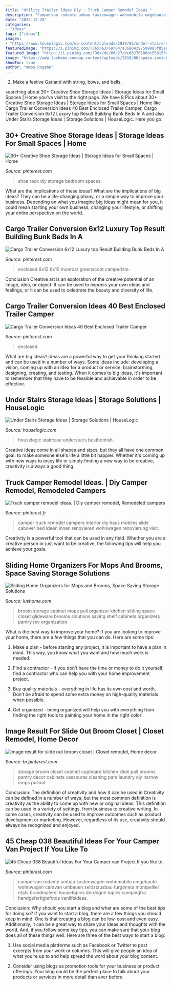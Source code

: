 ```yaml
---
title: "Utility Trailer Ideas Diy ~ Truck Camper Remodel Ideas."
description: "Campervan rodante umbau kastenwagen wohnmobile umgebaute wohnwagen caravan umbauen selbstausbau furgoneta montpellier etats brandmalerei housetopics dordogne topics campingfra handgefertigtefotos vanlifeideas"
date: "2022-12-28"
categories:
- "ideas"
tags: ["ideas"]
images:
- "https://www.houselogic.com/wp-content/uploads/2019/05/under-stairs-storage-colorful.jpg"
featuredImage: "https://i.pinimg.com/736x/a3/69/04/a36904397509885f85a94781291be4ba.jpg"
featured_image: "https://i.pinimg.com/736x/dc/66/27/dc66270186dc55815543c0ab44360002.jpg"
image: "https://www.lushome.com/wp-content/uploads/2018/06/space-saving-broom-storage-solutions-2.jpg"
ShowToc: true
author: "Amos Rogahn"
---
```



2. Make a festive Garland with string, bows, and bells.

	

		
searching about 30+ Creative Shoe Storage Ideas | Storage Ideas for Small Spaces | Home you've visit to the right page. We have 8 Pics about 30+ Creative Shoe Storage Ideas | Storage Ideas for Small Spaces | Home like Cargo Trailer Conversion Ideas 40 Best Enclosed Trailer Camper, Cargo Trailer Conversion 6x12 Luxury top Result Building Bunk Beds In A and also Under Stairs Storage Ideas | Storage Solutions | HouseLogic. Here you go:
		
    
## 30+ Creative Shoe Storage Ideas | Storage Ideas For Small Spaces | Home

<img loading=lazy src="https://i.pinimg.com/736x/3e/cc/e6/3ecce6673ca8535a6a18aa356fe3f9fa--master-bedroom-closet-bedroom-closets.jpg?b=t" onerror="this.onerror=null;this.src='https://tse2.mm.bing.net/th?id=OIP.KfIq7vwcLE5c4lFLWKBcRQHaKx&amp;pid=15.1';" alt="30+ Creative Shoe Storage Ideas | Storage Ideas for Small Spaces | Home">

_Source: pinterest.com_

>shoe rack diy storage bedroom spaces. 

	

What are the implications of these ideas?
What are the implications of big ideas? They can be a life-changingiphany, or a simple way to improve your business. Depending on what you imagine big ideas might mean for you, it could mean starting your own business, changing your lifestyle, or shifting your entire perspective on the world.

    
## Cargo Trailer Conversion 6x12 Luxury Top Result Building Bunk Beds In A

<img loading=lazy src="https://i.pinimg.com/736x/56/ce/2e/56ce2e6265b0f721017fb1603f7ca181.jpg" onerror="this.onerror=null;this.src='https://tse4.mm.bing.net/th?id=OIP.FCL6lIPdAm6OEit7fFMsZQHaJ4&amp;pid=15.1';" alt="Cargo Trailer Conversion 6x12 Luxury top Result Building Bunk Beds In A">

_Source: pinterest.com_

>enclosed 6x12 6x10 moercar greenscoot camperism. 

	

Conclusion
Creative art is an exploration of the creative potential of an image, idea, or object. It can be used to express your own ideas and feelings, or it can be used to celebrate the beauty and diversity of life.

    
## Cargo Trailer Conversion Ideas 40 Best Enclosed Trailer Camper

<img loading=lazy src="https://i.pinimg.com/736x/fc/68/12/fc681219245886e97d24513ae6e41d7e.jpg" onerror="this.onerror=null;this.src='https://tse4.mm.bing.net/th?id=OIP.0EzNHjzupYRGEHP0wYt8TgHaLV&amp;pid=15.1';" alt="Cargo Trailer Conversion Ideas 40 Best Enclosed Trailer Camper">

_Source: pinterest.com_

>enclosed. 

	

What are big ideas?
Ideas are a powerful way to get your thinking started and can be used in a number of ways. Some ideas include: developing a vision, coming up with an idea for a product or service, brainstorming, designing, creating, and testing. When it comes to big ideas, it's important to remember that they have to be feasible and achievable in order to be effective.

    
## Under Stairs Storage Ideas | Storage Solutions | HouseLogic

<img loading=lazy src="https://www.houselogic.com/wp-content/uploads/2019/05/under-stairs-storage-colorful.jpg" onerror="this.onerror=null;this.src='https://tse3.mm.bing.net/th?id=OIP.-D2c7IaCNdaV19NXOFV1EwHaJ4&amp;pid=15.1';" alt="Under Stairs Storage Ideas | Storage Solutions | HouseLogic">

_Source: houselogic.com_

>houselogic staircase understairs besthomish. 

	

Creative ideas come in all shapes and sizes, but they all have one common goal: to make someone else's life a little bit happier. Whether it's coming up with new ways to enjoy life or simply finding a new way to be creative, creativity is always a good thing.

    
## Truck Camper Remodel Ideas. | Diy Camper Remodel, Remodeled Campers

<img loading=lazy src="https://i.pinimg.com/736x/a3/69/04/a36904397509885f85a94781291be4ba.jpg" onerror="this.onerror=null;this.src='https://tse1.mm.bing.net/th?id=OIP.KLu8M64cVzRRNM0i68aPzgHaJ3&amp;pid=15.1';" alt="Truck camper remodel ideas. | Diy camper remodel, Remodeled campers">

_Source: pinterest.fr_

>camper truck remodel campers interior diy haus mobiles slide cabover bed ideen innen renovieren wohnwagen renovierung visit. 

	

Creativity is a powerful tool that can be used in any field. Whether you are a creative person or just want to be creative, the following tips will help you achieve your goals.

    
## Sliding Home Organizers For Mops And Brooms, Space Saving Storage Solutions

<img loading=lazy src="https://www.lushome.com/wp-content/uploads/2018/06/space-saving-broom-storage-solutions-2.jpg" onerror="this.onerror=null;this.src='https://tse1.mm.bing.net/th?id=OIP.E0iDrP--pzeI2TBEhA5imAAAAA&amp;pid=15.1';" alt="Sliding Home Organizers for Mops and Brooms, Space Saving Storage Solutions">

_Source: lushome.com_

>broom storage cabinet mops pull organizer kitchen sliding space closet glideware brooms solutions saving shelf cabinets organizers pantry rev organization. 

	

What is the best way to improve your home?
If you are looking to improve your home, there are a few things that you can do. Here are some tips:
1. Make a plan - before starting any project, it is important to have a plan in mind. This way, you know what you want and how much work is needed.

2. Find a contractor - if you don’t have the time or money to do it yourself, find a contractor who can help you with your home improvement project.

3. Buy quality materials - everything in life has its own cost and worth. Don’t be afraid to spend some extra money on high-quality materials when possible.

4. Get organized - being organized will help you with everything from finding the right tools to painting your home in the right color!

    
## Image Result For Slide Out Broom Closet | Closet Remodel, Home Decor

<img loading=lazy src="https://i.pinimg.com/736x/57/08/5b/57085ba379b276c77ba591af055d2b28.jpg" onerror="this.onerror=null;this.src='https://tse2.mm.bing.net/th?id=OIP.mvhFJQBsDY9B4qXnlpSOFAHaLG&amp;pid=15.1';" alt="Image result for slide out broom closet | Closet remodel, Home decor">

_Source: br.pinterest.com_

>storage broom closet cabinet cupboard kitchen slide pull brooms pantry decor cabinets vassouras cleaning para laundry diy narrow mops pullout. 

	

Conclusion: The definition of creativity and how it can be used in
Creativity can be defined in a number of ways, but the most common definition is creativity as the ability to come up with new or original ideas. This definition can be used in a variety of settings, from business to creative writing. In some cases, creativity can be used to improve outcomes such as product development or marketing. However, regardless of its use, creativity should always be recognized and enjoyed.

    
## 45 Cheap 038 Beautiful Ideas For Your Camper Van Project If You Like To

<img loading=lazy src="https://i.pinimg.com/736x/dc/66/27/dc66270186dc55815543c0ab44360002.jpg" onerror="this.onerror=null;this.src='https://tse4.mm.bing.net/th?id=OIP.5sBRysAydWvetcK2gVzX9QHaLG&amp;pid=15.1';" alt="45 Cheap 038 Beautiful Ideas For Your Camper van Project If you like to">

_Source: pinterest.com_

>campervan rodante umbau kastenwagen wohnmobile umgebaute wohnwagen caravan umbauen selbstausbau furgoneta montpellier etats brandmalerei housetopics dordogne topics campingfra handgefertigtefotos vanlifeideas. 

	

Conclusion: Why should you start a blog and what are some of the best tips for doing so?
If you want to start a blog, there are a few things you should keep in mind. One is that creating a blog can be low-cost and even easy. Additionally, it can be a great way to share your ideas and thoughts with the world. And, if you follow some key tips, you can make sure that your blog does all of these things well. Here are three of the best ways to start a blog:
1. Use social media platforms such as Facebook or Twitter to post excerpts from your work or columns. This will give people an idea of what you’re up to and help spread the word about your blog content.

2. Consider using blogs as promotion tools for your business or product offerings. Your blog could be the perfect place to talk about your products or services in more detail than ever before.

